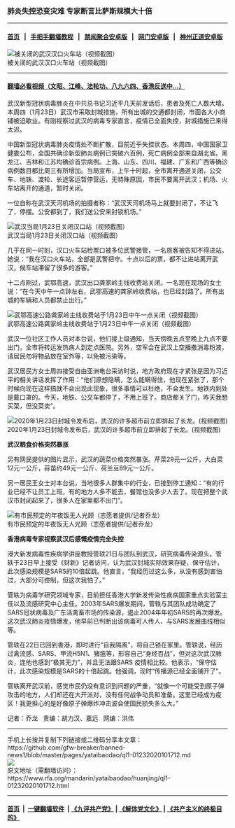 ### 肺炎失控恐变灾难    专家断言比萨斯规模大十倍
------------------------

#### [首页](https://github.com/gfw-breaker/banned-news1/blob/master/README.md) &nbsp;&nbsp;|&nbsp;&nbsp; [手把手翻墙教程](https://github.com/gfw-breaker/guides/wiki) &nbsp;&nbsp;|&nbsp;&nbsp; [禁闻聚合安卓版](https://github.com/gfw-breaker/bn-android) &nbsp;&nbsp;|&nbsp;&nbsp; [网门安卓版](https://github.com/oGate2/oGate) &nbsp;&nbsp;|&nbsp;&nbsp; [神州正道安卓版](https://github.com/SzzdOgate/update) 



<div id="headerimg">
 <img alt="被关闭的武汉汉口火车站（视频截图）" src="https://www.rfa.org/mandarin/yataibaodao/huanjing/ql1-01232020101712.html/m0123-ql1p1.jpg/@@images/c643a193-a24a-45bd-8591-fe763a7bf9ed.jpeg" title="被关闭的武汉汉口火车站（视频截图）"/>
 <div id="headerimgcontents">
  <div id="headerimgcaption">
   <span>
    被关闭的武汉汉口火车站（视频截图）
   </span>
   <!-- zoomattribute -->
  </div>
  <!-- headerimgcaption -->
 </div>
 <!-- headerimagecontents -->
</div>

<hr/>


#### [翻墙必看视频（文昭、江峰、法轮功、八九六四、香港反送中...）](http://167.172.214.107/home.html)

<div id="storytext">
 <div>
  <div class="slot_header">
  </div>
 </div>
 <p>
  武汉新型冠状病毒肺炎在中共总书记习近平几天前发话后，患者及死亡人数大增。本周四（1月23日）武汉市采取封城措施，所有出城的交通都封闭，市面各大小商铺被迫歇业。有刚视察过武汉的病毒专家直言，疫情已全面失控，封城措施已来得太迟。
 </p>
 <p>
 </p>
 <p>
 </p>
 <p>
  中国新型冠状病毒肺炎疫情处不断扩散，目前近乎失控状态。本周四，中国国家卫健委公布，全国共确诊新型肺炎病例已突破六百例，死亡病例全部来自湖北省。黑龙江、吉林和江苏均确诊首宗病例。上海、山东、四川、福建、广东和广西等确诊病例数目都比周三有所增加。当局宣布，上午十时起，全市离开通道关闭，公交车、地铁、渡轮、长途客运暂停营运，无特殊原因，市民不要离开武汉；机场、火车站离开的通道，暂时关闭。
 </p>
 <p>
  一位自称在武汉天河机场的拍摄者称：“武汉天河机场马上就要封闭了，不让飞了，停摆。公安都到了，我们送公安来封锁机场。”
 </p>
 <p>
  <div class="image-inline captioned" style="width:680px;">
   <div style="width:680px;">
    <img alt="武汉当局1月23日关闭汉口站（视频截图）" src="https://www.rfa.org/mandarin/yataibaodao/huanjing/ql1-01232020101712.html/m0123-ql1p2.jpg" title="武汉当局1月23日关闭汉口站（视频截图）"/>
   </div>
   <div class="image-caption">
    <span style="width:680px;">
     武汉当局1月23日关闭汉口站（视频截图）
    </span>
    <span class="copyright">
    </span>
   </div>
  </div>
 </p>
 <p>
  几乎在同一时刻，汉口火车站检票口被多位武警接管，一名旅客被告知不得进站。她说：“我在汉口火车站，全部是武警把守。十点以后的票，都不让进站离开武汉，候车站滞留了很多的游客。”
 </p>
 <p>
  十二点刚过，武鄂高速，武汉出口龚家岭主线收费站关闭。一名现在现场的女士说：“在今天中午一点钟左右，武鄂高速的龚家岭收费站，也已经封路了。所有出城的车辆和人员都禁止出行。”
 </p>
 <p>
  <div class="image-inline captioned" style="width:680px;">
   <div style="width:680px;">
    <img alt="武鄂高速公路龚家岭主线收费站于1月23日中午一点关闭（视频截图）" src="https://www.rfa.org/mandarin/yataibaodao/huanjing/ql1-01232020101712.html/m0123-ql1p4.jpg" title="武鄂高速公路龚家岭主线收费站于1月23日中午一点关闭（视频截图）"/>
   </div>
   <div class="image-caption">
    <span style="width:680px;">
     武鄂高速公路龚家岭主线收费站于1月23日中午一点关闭（视频截图）
    </span>
    <span class="copyright">
    </span>
   </div>
  </div>
 </p>
 <p>
  武汉一位社区工作人员对本台说，他们接上级通知，当天傍晚五点至晚上九点不要出门，全市将转运发热病人到定点医院。另外，空军会在武汉上空播撒消毒粉液，请居民勿将物品放在室外等，以免被污染等。
 </p>
 <p>
  武汉居民方女士周四接受自由亚洲电台采访时说，地方政府现在才紧张是因为习近平的相关讲话发挥了作用：“他们原想隐瞒，怎么能瞒得住，他现在紧张了，那个时候向现在这样搞就不会出现此现象，很多事情可以杜绝，不会发生。地铁内到处是戴口罩的。今天，地铁、公交车都停了，不用上班了。商店都关了门，昨天我想买菜，但没菜卖”。
 </p>
 <p>
  <div class="image-inline captioned" style="width:620px;">
   <div style="width:620px;">
    <img alt="2020年1月23日封城令发布后，武汉的许多超市前立即排起了长龙。(视频截图)" src="https://www.rfa.org/mandarin/yataibaodao/huanjing/ql1-01232020101712.html/0123d.jpg" title="2020年1月23日封城令发布后，武汉的许多超市前立即排起了长龙。(视频截图)"/>
   </div>
   <div class="image-caption">
    <span style="width:620px;">
     2020年1月23日封城令发布后，武汉的许多超市前立即排起了长龙。(视频截图)
    </span>
    <span class="copyright">
    </span>
   </div>
  </div>
 </p>
 <p>
  <b>
   武汉粮食价格突然暴涨
  </b>
 </p>
 <p>
  另有网民提供的图片显示，武汉的蔬菜价格突然暴涨。芹菜29元一公斤，大白菜12元一公斤，蒜苗约49元一公斤、荷兰豆89元一公斤。
 </p>
 <p>
  另一居民王女士对本台说，当地很多人群集中的行业，已接到停工通知：“有的行业已经不让员工上班，有的地方人多不能去，餐馆也没多少人去了。现在把整个武汉市封闭起来了，很多人在家里都不出门”。
 </p>
 <p>
  <div class="image-inline captioned" style="width:680px;">
   <div style="width:680px;">
    <img alt="有市民预定的年夜饭无人光顾（志愿者提供/记者乔龙）" src="https://www.rfa.org/mandarin/yataibaodao/huanjing/ql1-01232020101712.html/m0123-ql1p5.jpg" title="有市民预定的年夜饭无人光顾（志愿者提供/记者乔龙）"/>
   </div>
   <div class="image-caption">
    <span style="width:680px;">
     有市民预定的年夜饭无人光顾（志愿者提供/记者乔龙）
    </span>
    <span class="copyright">
    </span>
   </div>
  </div>
 </p>
 <p>
  <b>
   香港病毒专家视察武汉后感慨疫情完全失控
  </b>
 </p>
 <p>
  港大新发病毒性疾病学讲座教授管轶21日与团队到武汉，研究病毒传染源头。管轶于23日早上接受《财新》记者访问，认为武汉封城实际效果存疑，保守估计，此次感染规模是SARS的10倍起跳。他直言，“我经历过这么多，从没有感到害怕过，大部分可控制，但这次我怕了。”
 </p>
 <p>
  管轶为病毒学研究领域专家，目前担任香港大学新发传染性疾病国家重点实验室主任以及流感研究中心主任。2003年SARS爆发期间，管轶与其团队成功确定了SARS冠状病毒及广东活禽畜市场的传染源，遏止2004年年初SARS的再次爆发。这次武汉肺炎疫情爆发，他早前已判断出该病毒可人传人、与SARS发展曲线相似等。
 </p>
 <p>
  管轶在22日已回到香港，即时进行“自我隔离”，将自己锁在家里。管轶说，经历过禽流感、SARS、甲流H5N1、猪瘟等，形容自己“身经百战”，但对这次武汉肺炎，连他也感到“极其无力”，并且无法跟SARS 疫情相比较。他表示，“保守估计，此次感染规模是SARS的十倍起跳。他强调，现时“传播源已经全面铺开了”。
 </p>
 <p>
  管轶离开武汉前，感觉市民仍没有意识到问题的严重，“就像一个可能受到原子弹攻击的地方，人们却还在大开派对，没有任何战争动员和准备。这里已经成为疫区！我更担心的是好像原子弹爆炸冲击波会使国民损失多么大。”
 </p>
 <p>
 </p>
 <p>
  记者：乔龙   责编：胡力汉、嘉远   网编：洪伟
 </p>
</div>

<hr/>
手机上长按并复制下列链接或二维码分享本文章：<br/>
https://github.com/gfw-breaker/banned-news1/blob/master/pages/yataibaodao/ql1-01232020101712.md <br/>
<a href='https://github.com/gfw-breaker/banned-news1/blob/master/pages/yataibaodao/ql1-01232020101712.md'><img src='https://github.com/gfw-breaker/banned-news1/blob/master/pages/yataibaodao/ql1-01232020101712.md.png'/></a> <br/>
原文地址（需翻墙访问）：https://www.rfa.org/mandarin/yataibaodao/huanjing/ql1-01232020101712.html


------------------------
#### [首页](https://github.com/gfw-breaker/banned-news1/blob/master/README.md) &nbsp;|&nbsp; [一键翻墙软件](https://github.com/gfw-breaker/nogfw/blob/master/README.md) &nbsp;| [《九评共产党》](https://github.com/gfw-breaker/9ping.md/blob/master/README.md#九评之一评共产党是什么) | [《解体党文化》](https://github.com/gfw-breaker/jtdwh.md/blob/master/README.md) | [《共产主义的终极目的》](https://github.com/gfw-breaker/gczydzjmd.md/blob/master/README.md)


<img src='http://gfw-breaker.win/banned-news/pages/yataibaodao/ql1-01232020101712.md' width='0px' height='0px'/>